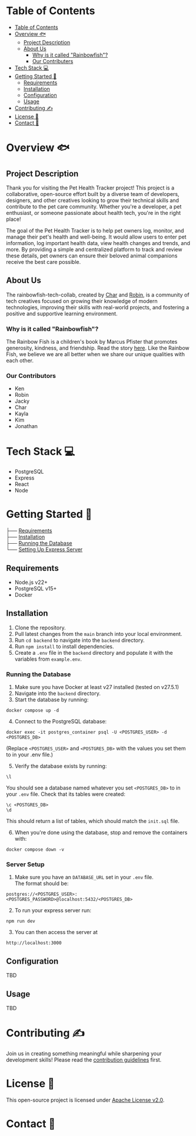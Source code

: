 # Table of Contents

- [Table of Contents](#table-of-contents)
- [Overview 🐟](#overview-)
	- [Project Description](#project-description)
	- [About Us](#about-us)
		- [Why is it called "Rainbowfish"?](#why-is-it-called-rainbowfish)
		- [Our Contributers](#our-contributers)
- [Tech Stack 💻](#tech-stack-)
- [Getting Started 🚀](#getting-started-)
	- [Requirements](#requirements)
	- [Installation](#installation)
	- [Configuration](#configuration)
	- [Usage](#usage)
- [Contributing ✍️](#contributing-️)
- [License 📃](#license-)
- [Contact 💬](#contact-)

# Overview 🐟

## Project Description

Thank you for visiting the Pet Health Tracker project! This project is a collaborative, open-source effort built by a diverse team of developers, designers, and other creatives looking to grow their technical skills and contribute to the pet care community. Whether you're a developer, a pet enthusiast, or someone passionate about health tech, you're in the right place!

The goal of the Pet Health Tracker is to help pet owners log, monitor, and manage their pet's health and well-being. It would allow users to enter pet information, log important health data, view health changes and trends, and more. By providing a simple and centralized platform to track and review these details, pet owners can ensure their beloved animal companions receive the best care possible.

## About Us

The rainbowfish-tech-collab, created by [Char](https://github.com/charburton18) and [Robin](https://github.com/robinallenaz), is a community of tech creatives focused on growing their knowledge of modern technologies, improving their skills with real-world projects, and fostering a positive and supportive learning environment.

### Why is it called "Rainbowfish"?

The Rainbow Fish is a children's book by Marcus Pfister that promotes generosity, kindness, and friendship. Read the story [here](https://milldamschool.org/wp-content/uploads/sites/4/2022/09/The_rainbow_fish.pdf). Like the Rainbow Fish, we believe we are all better when we share our unique qualities with each other.

### Our Contributors
- Ken
- Robin
- Jacky
- Char
- Kayla
- Kim
- Jonathan 

# Tech Stack 💻

- PostgreSQL
- Express
- React
- Node

# Getting Started 🚀
├── [Requirements](#requirements)  
├── [Installation](#installation)  
├── [Running the Database](#running-the-database)  
└── [Setting Up Express Server](#server-setup)

## Requirements

- Node.js v22+
- PostgreSQL v15+
- Docker

## Installation

1. Clone the repository.
2. Pull latest changes from the `main` branch into your local environment.
3. Run `cd backend` to navigate into the `backend` directory.
4. Run `npm install` to install dependencies.
5. Create a `.env` file in the `backend` directory and populate it with the variables from `example.env`.

### Running the Database
1. Make sure you have Docker at least v27 installed (tested on v27.5.1)
2. Navigate into the `backend` directory.
3. Start the database by running:
```
docker compose up -d
```
4. Connect to the PostgreSQL database:
```
docker exec -it postgres_container psql -U <POSTGRES_USER> -d <POSTGRES_DB>
```
(Replace `<POSTGRES_USER>` and `<POSTGRES_DB>` with the values you set them to in your .env file.)

5. Verify the database exists by running:
```
\l
```
You should see a database named whatever you set `<POSTGRES_DB>` to in your `.env` file. Check that its tables were created:
```
\c <POSTGRES_DB>
\d
```
This should return a list of tables, which should match the `init.sql` file.

6. When you're done using the database, stop and remove the containers with:
```
docker compose down -v
```

### Server Setup
1. Make sure you have an `DATABASE_URL` set in your `.env` file.  
The format should be:  
```
postgres://<POSTGRES_USER>:<POSTGRES_PASSWORD>@localhost:5432/<POSTGRES_DB>
```

2. To run your express server run: 

```
npm run dev
```
3. You can then access the server at 
```
http://localhost:3000
```

## Configuration

TBD

## Usage

TBD

# Contributing ✍️

Join us in creating something meaningful while sharpening your development skills! Please read the [contribution guidelines](https://github.com/Rainbowfish-Tech-Collab/Pet-Health-Tracker/blob/main/CONTRIBUTING.md) first.

# License 📃

This open-source project is licensed under [Apache License v2.0](https://www.apache.org/licenses/LICENSE-2.0).

# Contact 💬
